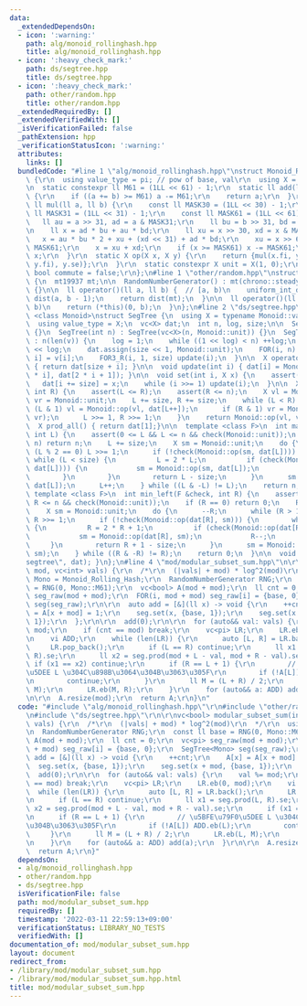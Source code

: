 ```yaml
---
data:
  _extendedDependsOn:
  - icon: ':warning:'
    path: alg/monoid_rollinghash.hpp
    title: alg/monoid_rollinghash.hpp
  - icon: ':heavy_check_mark:'
    path: ds/segtree.hpp
    title: ds/segtree.hpp
  - icon: ':heavy_check_mark:'
    path: other/random.hpp
    title: other/random.hpp
  _extendedRequiredBy: []
  _extendedVerifiedWith: []
  _isVerificationFailed: false
  _pathExtension: hpp
  _verificationStatusIcon: ':warning:'
  attributes:
    links: []
  bundledCode: "#line 1 \"alg/monoid_rollinghash.hpp\"\nstruct Monoid_Rolling_Hash\
    \ {\r\n  using value_type = pi; // pow of base, val\r\n  using X = value_type;\r\
    \n  static constexpr ll M61 = (1LL << 61) - 1;\r\n  static ll add(ll a, ll b)\
    \ {\r\n    if ((a += b) >= M61) a -= M61;\r\n    return a;\r\n  }\r\n  static\
    \ ll mul(ll a, ll b) {\r\n    const ll MASK30 = (1LL << 30) - 1;\r\n    const\
    \ ll MASK31 = (1LL << 31) - 1;\r\n    const ll MASK61 = (1LL << 61) - 1;\r\n \
    \   ll au = a >> 31, ad = a & MASK31;\r\n    ll bu = b >> 31, bd = b & MASK31;\r\
    \n    ll x = ad * bu + au * bd;\r\n    ll xu = x >> 30, xd = x & MASK30;\r\n \
    \   x = au * bu * 2 + xu + (xd << 31) + ad * bd;\r\n    xu = x >> 61, xd = x &\
    \ MASK61;\r\n    x = xu + xd;\r\n    if (x >= MASK61) x -= MASK61;\r\n    return\
    \ x;\r\n  }\r\n  static X op(X x, X y) {\r\n    return {mul(x.fi, y.fi), add(mul(x.se,\
    \ y.fi), y.se)};\r\n  }\r\n  static constexpr X unit = X(1, 0);\r\n  static constexpr\
    \ bool commute = false;\r\n};\n#line 1 \"other/random.hpp\"\nstruct RandomNumberGenerator\
    \ {\n  mt19937 mt;\n\n  RandomNumberGenerator() : mt(chrono::steady_clock::now().time_since_epoch().count())\
    \ {}\n\n  ll operator()(ll a, ll b) {  // [a, b)\n    uniform_int_distribution<ll>\
    \ dist(a, b - 1);\n    return dist(mt);\n  }\n\n  ll operator()(ll b) {  // [0,\
    \ b)\n    return (*this)(0, b);\n  }\n};\n#line 2 \"ds/segtree.hpp\"\ntemplate\
    \ <class Monoid>\nstruct SegTree {\n  using X = typename Monoid::value_type;\n\
    \  using value_type = X;\n  vc<X> dat;\n  int n, log, size;\n\n  SegTree() : SegTree(0)\
    \ {}\n  SegTree(int n) : SegTree(vc<X>(n, Monoid::unit)) {}\n  SegTree(vc<X> v)\
    \ : n(len(v)) {\n    log = 1;\n    while ((1 << log) < n) ++log;\n    size = 1\
    \ << log;\n    dat.assign(size << 1, Monoid::unit);\n    FOR(i, n) dat[size +\
    \ i] = v[i];\n    FOR3_R(i, 1, size) update(i);\n  }\n\n  X operator[](int i)\
    \ { return dat[size + i]; }\n\n  void update(int i) { dat[i] = Monoid::op(dat[2\
    \ * i], dat[2 * i + 1]); }\n\n  void set(int i, X x) {\n    assert(i < n);\n \
    \   dat[i += size] = x;\n    while (i >>= 1) update(i);\n  }\n\n  X prod(int L,\
    \ int R) {\n    assert(L <= R);\n    assert(R <= n);\n    X vl = Monoid::unit,\
    \ vr = Monoid::unit;\n    L += size, R += size;\n    while (L < R) {\n      if\
    \ (L & 1) vl = Monoid::op(vl, dat[L++]);\n      if (R & 1) vr = Monoid::op(dat[--R],\
    \ vr);\n      L >>= 1, R >>= 1;\n    }\n    return Monoid::op(vl, vr);\n  }\n\n\
    \  X prod_all() { return dat[1];}\n\n  template <class F>\n  int max_right(F &check,\
    \ int L) {\n    assert(0 <= L && L <= n && check(Monoid::unit));\n    if (L ==\
    \ n) return n;\n    L += size;\n    X sm = Monoid::unit;\n    do {\n      while\
    \ (L % 2 == 0) L >>= 1;\n      if (!check(Monoid::op(sm, dat[L]))) {\n       \
    \ while (L < size) {\n          L = 2 * L;\n          if (check(Monoid::op(sm,\
    \ dat[L]))) {\n            sm = Monoid::op(sm, dat[L]);\n            L++;\n  \
    \        }\n        }\n        return L - size;\n      }\n      sm = Monoid::op(sm,\
    \ dat[L]);\n      L++;\n    } while ((L & -L) != L);\n    return n;\n  }\n\n \
    \ template <class F>\n  int min_left(F &check, int R) {\n    assert(0 <= R &&\
    \ R <= n && check(Monoid::unit));\n    if (R == 0) return 0;\n    R += size;\n\
    \    X sm = Monoid::unit;\n    do {\n      --R;\n      while (R > 1 && (R % 2))\
    \ R >>= 1;\n      if (!check(Monoid::op(dat[R], sm))) {\n        while (R < size)\
    \ {\n          R = 2 * R + 1;\n          if (check(Monoid::op(dat[R], sm))) {\n\
    \            sm = Monoid::op(dat[R], sm);\n            R--;\n          }\n   \
    \     }\n        return R + 1 - size;\n      }\n      sm = Monoid::op(dat[R],\
    \ sm);\n    } while ((R & -R) != R);\n    return 0;\n  }\n\n  void debug() { print(\"\
    segtree\", dat); }\n};\n#line 4 \"mod/modular_subset_sum.hpp\"\n\r\nvc<bool> modular_subset_sum(int\
    \ mod, vc<int> vals) {\r\n  /*\r\n  (|vals| + mod) * log^2(mod)\r\n  */\r\n  using\
    \ Mono = Monoid_Rolling_Hash;\r\n  RandomNumberGenerator RNG;\r\n  const ll base\
    \ = RNG(0, Mono::M61);\r\n  vc<bool> A(mod + mod);\r\n  ll cnt = 0;\r\n  vc<pi>\
    \ seg_raw(mod + mod);\r\n  FOR(i, mod + mod) seg_raw[i] = {base, 0};\r\n  SegTree<Mono>\
    \ seg(seg_raw);\r\n\r\n  auto add = [&](ll x) -> void {\r\n    ++cnt;\r\n    A[x]\
    \ = A[x + mod] = 1;\r\n    seg.set(x, {base, 1});\r\n    seg.set(x + mod, {base,\
    \ 1});\r\n  };\r\n\r\n  add(0);\r\n\r\n  for (auto&& val: vals) {\r\n    val %=\
    \ mod;\r\n    if (cnt == mod) break;\r\n    vc<pi> LR;\r\n    LR.eb(0, mod);\r\
    \n    vi ADD;\r\n    while (len(LR)) {\r\n      auto [L, R] = LR.back();\r\n \
    \     LR.pop_back();\r\n      if (L == R) continue;\r\n      ll x1 = seg.prod(L,\
    \ R).se;\r\n      ll x2 = seg.prod(mod + L - val, mod + R - val).se;\r\n     \
    \ if (x1 == x2) continue;\r\n      if (R == L + 1) {\r\n        // \u5BFE\u79F0\
    \u5DEE L \u304C\u898B\u3064\u304B\u3063\u305F\r\n        if (!A[L]) ADD.eb(L);\r\
    \n        continue;\r\n      }\r\n      ll M = (L + R) / 2;\r\n      LR.eb(L,\
    \ M);\r\n      LR.eb(M, R);\r\n    }\r\n    for (auto&& a: ADD) add(a);\r\n  }\r\
    \n\r\n  A.resize(mod);\r\n  return A;\r\n}\n"
  code: "#include \"alg/monoid_rollinghash.hpp\"\r\n#include \"other/random.hpp\"\r\
    \n#include \"ds/segtree.hpp\"\r\n\r\nvc<bool> modular_subset_sum(int mod, vc<int>\
    \ vals) {\r\n  /*\r\n  (|vals| + mod) * log^2(mod)\r\n  */\r\n  using Mono = Monoid_Rolling_Hash;\r\
    \n  RandomNumberGenerator RNG;\r\n  const ll base = RNG(0, Mono::M61);\r\n  vc<bool>\
    \ A(mod + mod);\r\n  ll cnt = 0;\r\n  vc<pi> seg_raw(mod + mod);\r\n  FOR(i, mod\
    \ + mod) seg_raw[i] = {base, 0};\r\n  SegTree<Mono> seg(seg_raw);\r\n\r\n  auto\
    \ add = [&](ll x) -> void {\r\n    ++cnt;\r\n    A[x] = A[x + mod] = 1;\r\n  \
    \  seg.set(x, {base, 1});\r\n    seg.set(x + mod, {base, 1});\r\n  };\r\n\r\n\
    \  add(0);\r\n\r\n  for (auto&& val: vals) {\r\n    val %= mod;\r\n    if (cnt\
    \ == mod) break;\r\n    vc<pi> LR;\r\n    LR.eb(0, mod);\r\n    vi ADD;\r\n  \
    \  while (len(LR)) {\r\n      auto [L, R] = LR.back();\r\n      LR.pop_back();\r\
    \n      if (L == R) continue;\r\n      ll x1 = seg.prod(L, R).se;\r\n      ll\
    \ x2 = seg.prod(mod + L - val, mod + R - val).se;\r\n      if (x1 == x2) continue;\r\
    \n      if (R == L + 1) {\r\n        // \u5BFE\u79F0\u5DEE L \u304C\u898B\u3064\
    \u304B\u3063\u305F\r\n        if (!A[L]) ADD.eb(L);\r\n        continue;\r\n \
    \     }\r\n      ll M = (L + R) / 2;\r\n      LR.eb(L, M);\r\n      LR.eb(M, R);\r\
    \n    }\r\n    for (auto&& a: ADD) add(a);\r\n  }\r\n\r\n  A.resize(mod);\r\n\
    \  return A;\r\n}"
  dependsOn:
  - alg/monoid_rollinghash.hpp
  - other/random.hpp
  - ds/segtree.hpp
  isVerificationFile: false
  path: mod/modular_subset_sum.hpp
  requiredBy: []
  timestamp: '2022-03-11 22:59:13+09:00'
  verificationStatus: LIBRARY_NO_TESTS
  verifiedWith: []
documentation_of: mod/modular_subset_sum.hpp
layout: document
redirect_from:
- /library/mod/modular_subset_sum.hpp
- /library/mod/modular_subset_sum.hpp.html
title: mod/modular_subset_sum.hpp
---
```

